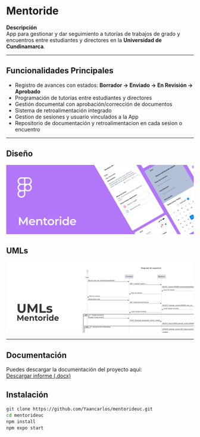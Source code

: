 # Mentoride

**Descripción**  
App para gestionar y dar seguimiento a tutorías de trabajos de grado y encuentros entre estudiantes y directores en la **Universidad de Cundinamarca**.

---

## Funcionalidades Principales

- Registro de avances con estados: **Borrador → Enviado → En Revisión → Aprobado**
- Programación de tutorías entre estudiantes y directores
- Gestión documental con aprobación/corrección de documentos
- Sistema de retroalimentación integrado
- Gestion de sesiones y usuario vinculados a la App
- Repositorio de documentación y retroalimentacion en cada sesion o encuentro

---

## Diseño
[![Diseño en Figma](./assets/images/figma-card-ex.PNG)](https://www.figma.com/design/PUdRjegJE8jWPI3ACZAH5z/Mentoride-Tutor-App?node-id=26-2&t=G8SwWGmgTJUKRv5S-1)

## UMLs
[![Umls](./assets/images/UMLCARD.PNG)](./UMLs.md)

---

## Documentación

Puedes descargar la documentación del proyecto aquí:  
[Descargar informe (.docx)](https://github.com/Yaancarlos/mentorideuc/raw/refs/heads/main/docs/ANTEPROYECTO%20APLICACION%20DE%20CONTROL%20Y%20SEGUIMIENTO%20DE%20TUTORIAS%20V4.docx)

## Instalación

```bash
git clone https://github.com/Yaancarlos/mentorideuc.git
cd mentorideuc
npm install
npm expo start